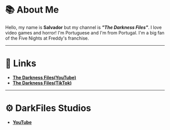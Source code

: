 # 📚 About Me
Hello, my name is **Salvador** but my channel is ***"The Darkness Files"***. I love video games and horror! I'm Portuguese and I'm from Portugal. I'm a big fan of the Five Nights at Freddy's franchise.

---

# 🔗 Links 
- **[The Darkness Files(YouTube)](https://www.youtube.com/@DarknessFiles)**
- **[The Darkness Files(TikTok)](https://www.tiktok.com/@mrdarknessfiles)**

---

# ⚙️ DarkFiles Studios 
- **[YouTube](https://www.youtube.com/@DarkFilesStudios)**
